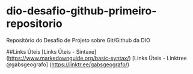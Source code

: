 # dio-desafio-github-primeiro-repositorio
Repositório do Desafio de Projeto sobre Git/Github da DIO

##Links Úteis
[Links Úteis - Sintaxe] (https://www.markedownguide.org/basic-syntax/)
[Links Úteis - Linktree @gabsgeografo] (https://linktr.ee/gabsgeografo/)
